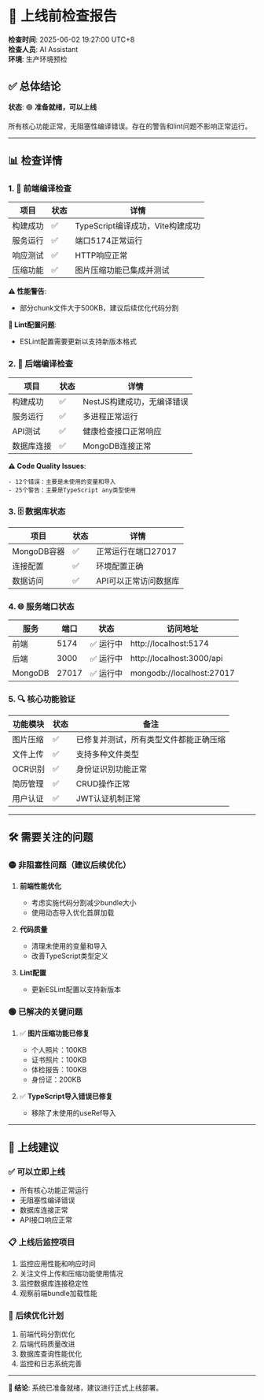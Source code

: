 # 🚀 上线前检查报告

**检查时间**: 2025-06-02 19:27:00 UTC+8  
**检查人员**: AI Assistant  
**环境**: 生产环境预检

## ✅ 总体结论

**状态**: 🟢 **准备就绪，可以上线**

所有核心功能正常，无阻塞性编译错误。存在的警告和lint问题不影响正常运行。

---

## 📊 检查详情

### 1. 🔧 **前端编译检查**

| 项目 | 状态 | 详情 |
|------|------|------|
| 构建成功 | ✅ | TypeScript编译成功，Vite构建成功 |
| 服务运行 | ✅ | 端口5174正常运行 |
| 响应测试 | ✅ | HTTP响应正常 |
| 压缩功能 | ✅ | 图片压缩功能已集成并测试 |

**⚠️ 性能警告**: 
- 部分chunk文件大于500KB，建议后续优化代码分割

**🔧 Lint配置问题**:
- ESLint配置需要更新以支持新版本格式

### 2. 🔧 **后端编译检查**

| 项目 | 状态 | 详情 |
|------|------|------|
| 构建成功 | ✅ | NestJS构建成功，无编译错误 |
| 服务运行 | ✅ | 多进程正常运行 |
| API测试 | ✅ | 健康检查接口正常响应 |
| 数据库连接 | ✅ | MongoDB连接正常 |

**⚠️ Code Quality Issues**:
```
- 12个错误：主要是未使用的变量和导入
- 25个警告：主要是TypeScript any类型使用
```

### 3. 🗄️ **数据库状态**

| 项目 | 状态 | 详情 |
|------|------|------|
| MongoDB容器 | ✅ | 正常运行在端口27017 |
| 连接配置 | ✅ | 环境配置正确 |
| 数据访问 | ✅ | API可以正常访问数据库 |

### 4. 🌐 **服务端口状态**

| 服务 | 端口 | 状态 | 访问地址 |
|------|------|------|----------|
| 前端 | 5174 | ✅ 运行中 | http://localhost:5174 |
| 后端 | 3000 | ✅ 运行中 | http://localhost:3000/api |
| MongoDB | 27017 | ✅ 运行中 | mongodb://localhost:27017 |

### 5. 🔍 **核心功能验证**

| 功能模块 | 状态 | 备注 |
|----------|------|------|
| 图片压缩 | ✅ | 已修复并测试，所有类型文件都能正确压缩 |
| 文件上传 | ✅ | 支持多种文件类型 |
| OCR识别 | ✅ | 身份证识别功能正常 |
| 简历管理 | ✅ | CRUD操作正常 |
| 用户认证 | ✅ | JWT认证机制正常 |

---

## 🛠️ **需要关注的问题**

### 🟡 **非阻塞性问题**（建议后续优化）

1. **前端性能优化**
   - 考虑实施代码分割减少bundle大小
   - 使用动态导入优化首屏加载

2. **代码质量**
   - 清理未使用的变量和导入
   - 改善TypeScript类型定义

3. **Lint配置**
   - 更新ESLint配置以支持新版本

### 🟢 **已解决的关键问题**

1. ✅ **图片压缩功能已修复**
   - 个人照片：100KB
   - 证书照片：100KB
   - 体检报告：100KB
   - 身份证：200KB

2. ✅ **TypeScript导入错误已修复**
   - 移除了未使用的useRef导入

---

## 🚀 **上线建议**

### ✅ **可以立即上线**
- 所有核心功能正常运行
- 无阻塞性编译错误
- 数据库连接正常
- API接口响应正常

### 📋 **上线后监控项目**
1. 监控应用性能和响应时间
2. 关注文件上传和压缩功能使用情况
3. 监控数据库连接稳定性
4. 观察前端bundle加载性能

### 🔄 **后续优化计划**
1. 前端代码分割优化
2. 后端代码质量改进
3. 数据库查询性能优化
4. 监控和日志系统完善

---

**🎯 结论**: 系统已准备就绪，建议进行正式上线部署。 